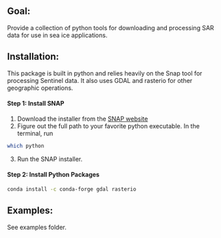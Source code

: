 ## Goal:
Provide a collection of python tools for downloading and processing SAR data for use in sea ice applications.

## Installation:

This package is built in python and relies heavily on the Snap tool for processing Sentinel data.  It also uses GDAL and rasterio for other geographic operations.

#### Step 1: Install SNAP
1. Download the installer from the [SNAP website](http://step.esa.int/main/download/snap-download/)
2. Figure out the full path to your favorite python executable.  In the terminal, run
```bash
which python
```
3. Run the SNAP installer.  

#### Step 2: Install Python Packages
```bash
conda install -c conda-forge gdal rasterio
```
## Examples:
See examples folder.
